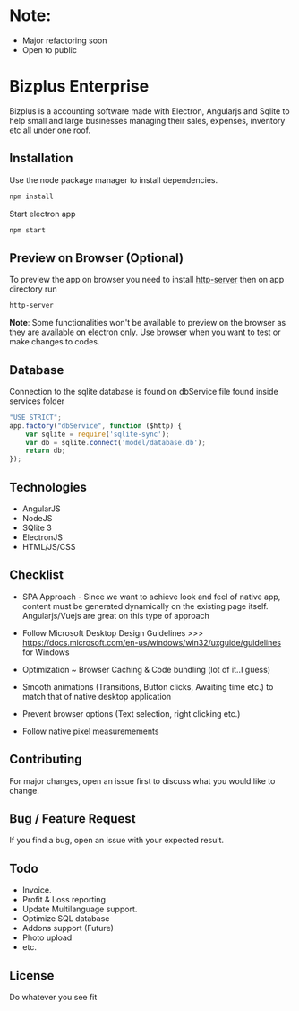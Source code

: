 # Note: 

- Major refactoring soon
- Open to public


# Bizplus Enterprise

Bizplus is a accounting software made with Electron, Angularjs and Sqlite to help small and large businesses managing their sales, expenses, inventory etc all under one roof. 

## Installation

Use the node package manager to install dependencies.

```bash
npm install
```

Start electron app
```bash
npm start
```

## Preview on Browser (Optional)

To preview the app on browser you need to install  [http-server](https://www.npmjs.com/package/http-server) then on app directory run

```bash
http-server
```

**Note**: Some functionalities won't be available to preview on the browser as they are available on electron only. Use browser when you want to test or make changes to codes.



## Database

Connection to the sqlite database is found on dbService file found inside services folder

```javascript
"USE STRICT";
app.factory("dbService", function ($http) {
    var sqlite = require('sqlite-sync');
    var db = sqlite.connect('model/database.db');
    return db;
});

```

## Technologies
- AngularJS
- NodeJS
- SQlite 3
- ElectronJS
- HTML/JS/CSS


## Checklist
- SPA Approach - Since we want to achieve look and feel of native app, content must be generated dynamically on the existing page itself. Angularjs/Vuejs are great on this type of approach

- Follow Microsoft Desktop Design Guidelines >>> https://docs.microsoft.com/en-us/windows/win32/uxguide/guidelines for Windows

- Optimization ~ Browser Caching & Code bundling (lot of it..I guess)  

- Smooth animations (Transitions, Button clicks, Awaiting time etc.) to match that of native desktop application

- Prevent browser options (Text selection, right clicking etc.)

- Follow native pixel measuremements


## Contributing
For major changes, open an issue first to discuss what you would like to change.

## Bug / Feature Request

If you find a bug, open an issue with your expected result.

## Todo

- Invoice.
- Profit & Loss reporting
- Update Multilanguage support.
- Optimize SQL database
- Addons support (Future)
- Photo upload
- etc.


## License
Do whatever you see fit
